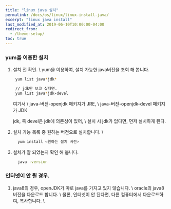 ```yaml
---
title: "linux java 설치"
permalink: /docs/os/linux/linux-install-java/
excerpt: "linux java install"
last_modified_at: 2019-06-10T10:00:00-04:00
redirect_from:
  - /theme-setup/
toc: true
---
```


### yum을 이용한 설치

1. 설치 전 확인. \\
    yum을 이용하여, 설치 가능한 java버전을 조회 해 봅니다.
     ```bash
      yum list java*jdk*

      // jdk만 보고 싶다면.
      yum list java*jdk-devel
    ```

    여기서 \\
    java-버전-openjdk 패키지가 JRE, \\
    java-버전-openjdk-devel 패키지가 JDK 

    jdk, 즉 devel은 jdk에 의존성이 있어, \\
    설치 시 jdk가 없다면, 먼저 설치하게 된다. 

2. 설치 가능 목록 중 원하는 버전으로 설치합니다. \\
    ```bash
      yum install <원하는 설치 버전>
    ```

3. 설치가 잘 되었는지 확인 해 봅니다.
    ```bash
      java -version
    ```

### 인터넷이 안 될 경우.
1. java8의 경우, openJDK가 따로 java를 가지고 있지 않습니다. \\
   oracle의 java8 버전을 다운로드 합니다. \\
   물론, 인터넷이 안 된다면, 다른 컴퓨터에서 다운로드하여, 복사합니다. \\ 

